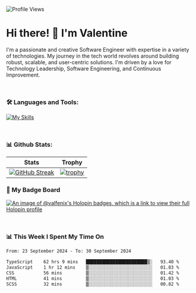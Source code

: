 
    
![Profile Views](https://komarev.com/ghpvc/?username=theodogwutech&color=blue)

# Hi there! 👋 I'm Valentine 
I'm a passionate and creative Software Engineer with expertise in a variety of technologies. My journey in the tech world revolves around building robust, scalable, and user-centric solutions. I'm driven by a love for Technology Leadership, Software Engineering, and Continuous Improvement.

<br />



### 🛠 Languages and Tools:

[![My Skills](https://skillicons.dev/icons?i=nodejs,js,nestjs,nextjs,react,vuejs,nuxtjs,express,tailwind,styledcomponents,materialui,mongodb,sequelize,mysql,postgres,pinia,redux,vite,html,css,pug,aws,prisma,bitbucket,bootstrap,emotion,git,gitlab,go,heroku,jest,netlify,nginx,npm,postman,rabbitmq,redis,supabase,svg,github,ts,ubuntu,vercel,vscode,yarn,powershell&perline=15)](https://skillicons.dev)

<br />

### 📊 Github Stats:

| Stats            | Trophy               |
|-----------------------|-------------------|
| [![GitHub Streak](https://streak-stats.demolab.com?user=theodogwutech&theme=great-gatsby&hide_border=true&border_radius=9.9)](https://git.io/streak-stats) | [![trophy](https://github-profile-trophy.vercel.app/?username=theodogwutech&theme=darkhub&column=7)](https://github.com/ryo-ma/github-profile-trophy) |

### 🥇 My Badge Board
[![An image of @valfenix's Holopin badges, which is a link to view their full Holopin profile](https://holopin.me/valfenix)](https://holopin.io/@valfenix)

<br />

### 📊 This Week I Spent My Time On
<!--START_SECTION:waka-->

```txt
From: 23 September 2024 - To: 30 September 2024

TypeScript    62 hrs 9 mins   ███████████████████████▒░   93.40 %
JavaScript    1 hr 12 mins    ▒░░░░░░░░░░░░░░░░░░░░░░░░   01.83 %
CSS           56 mins         ▒░░░░░░░░░░░░░░░░░░░░░░░░   01.42 %
HTML          41 mins         ▒░░░░░░░░░░░░░░░░░░░░░░░░   01.03 %
SCSS          32 mins         ▒░░░░░░░░░░░░░░░░░░░░░░░░   00.82 %
```

<!--END_SECTION:waka-->




